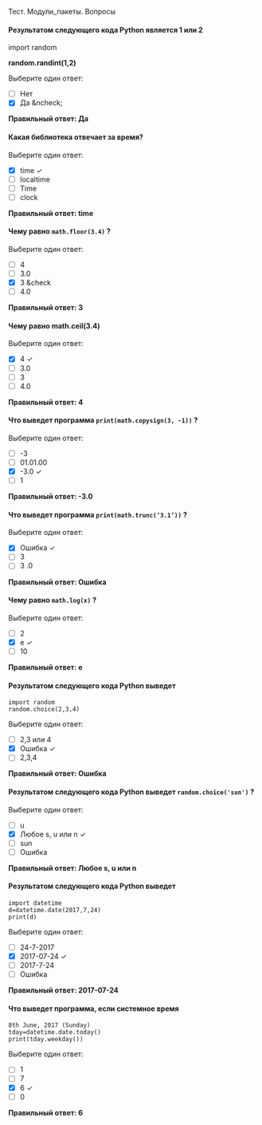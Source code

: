 Тест. Модули_пакеты. Вопросы
#### Результатом следующего кода Python является 1 или 2

<p style="color:res;">import random</p>

**<p color='aqua'>random.randint(1,2)</p>**

Выберите один ответ:

- [ ] Нет
- [X] Да &ncheck;

**Правильный ответ: Да**

#### Какая библиотека отвечает за время?

Выберите один ответ:

- [X] time &check;
- [ ] localtime
- [ ] Time
- [ ] clock

**Правильный ответ: time**

#### Чему равно ``math.floor(3.4)`` ?

Выберите один ответ:

- [ ] 4
- [ ] 3.0
- [X] 3 &check
- [ ] 4.0

**Правильный ответ: 3**

#### Чему равно math.ceil(3.4)

Выберите один ответ:

- [X] 4 &check;
- [ ] 3.0
- [ ] 3
- [ ] 4.0

**Правильный ответ: 4**

#### Что выведет программа ``print(math.copysign(3, -1))`` ?

Выберите один ответ:

- [ ] -3
- [ ] 01.01.00
- [X] -3.0 &check;
- [ ] 1

**Правильный ответ: -3.0**

#### Что выведет программа ``print(math.trunc(‘3.1’))`` ?

Выберите один ответ:

- [X] Ошибка &check;
- [ ] 3
- [ ] 3 .0

**Правильный ответ: Ошибка**

#### Чему равно ``math.log(x)`` ?

Выберите один ответ:

- [ ] 2
- [X] e &check;
- [ ] 10

**Правильный ответ: e**

#### Результатом следующего кода Python выведет
```
import random
random.choice(2,3,4)
```

Выберите один ответ:
- [ ] 2,3 или 4
- [X] Ошибка &check;
- [ ] 2,3,4

**Правильный ответ: Ошибка**

#### Результатом следующего кода Python выведет ``random.choice('sun')`` ?

Выберите один ответ:

- [ ] u
- [X] Любое s, u или n &check;
- [ ] sun
- [ ] Ошибка

**Правильный ответ: Любое s, u или n**

#### Результатом следующего кода Python выведет
```
import datetime
d=datetime.date(2017,7,24)
print(d)
```

Выберите один ответ:

- [ ] 24-7-2017
- [X] 2017-07-24 &check;
- [ ] 2017-7-24
- [ ] Ошибка

**Правильный ответ: 2017-07-24**

#### Что выведет программа, если системное время
```
8th June, 2017 (Sunday)
tday=datetime.date.today()
print(tday.weekday())
```

Выберите один ответ:

- [ ] 1
- [ ] 7
- [X] 6 &check;
- [ ] 0

**Правильный ответ: 6**
